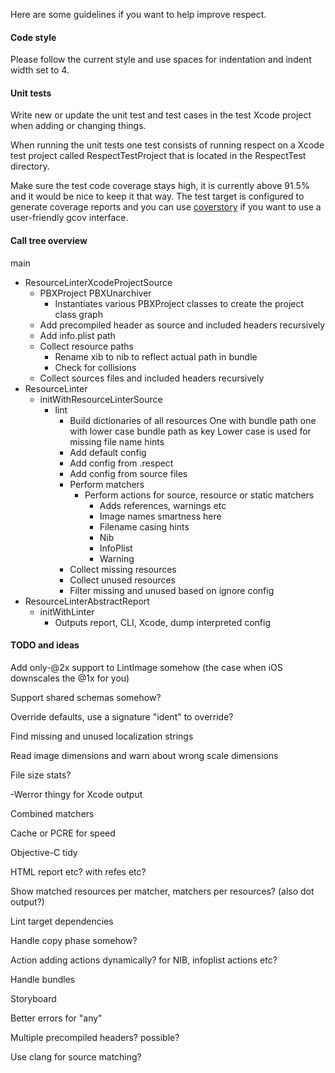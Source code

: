 Here are some guidelines if you want to help improve respect.

#### Code style

Please follow the current style and use spaces for indentation and indent width
set to 4.

#### Unit tests

Write new or update the unit test and test cases in the test Xcode project when
adding or changing things.

When running the unit tests one test consists of running respect on a Xcode
test project called RespectTestProject that is located in the RespectTest
directory.

Make sure the test code coverage stays high, it is currently above 91.5% and it
would be nice to keep it that way. The test target is configured to generate
coverage reports and you can use [coverstory](http://code.google.com/p/coverstory/)
if you want to use a user-friendly gcov interface.

#### Call tree overview

main

* ResourceLinterXcodeProjectSource
  * PBXProject
    PBXUnarchiver
    *  Instantiates various PBXProject classes to create the project class graph
  * Add precompiled header as source and included headers recursively
  * Add info.plist path
  * Collect resource paths
    * Rename xib to nib to reflect actual path in bundle
    * Check for collisions
  * Collect sources files and included headers recursively
* ResourceLinter
  * initWithResourceLinterSource
    * lint
      * Build dictionaries of all resources
        One with bundle path one with lower case bundle path as key
        Lower case is used for missing file name hints
      * Add default config
      * Add config from .respect
      * Add config from source files
      * Perform matchers
        * Perform actions for source, resource or static matchers
          * Adds references, warnings etc
          * Image names smartness here
          * Filename casing hints
          * Nib
          * InfoPlist
          * Warning
      * Collect missing resources
      * Collect unused resources
      * Filter missing and unused based on ignore config
* ResourceLinterAbstractReport
  * initWithLinter
     * Outputs report, CLI, Xcode, dump interpreted config 

#### TODO and ideas

Add only-@2x support to LintImage somehow (the case when iOS downscales the @1x for you)

Support shared schemas somehow?

Override defaults, use a signature "ident" to override?

Find missing and unused localization strings

Read image dimensions and warn about wrong scale dimensions

File size stats?

-Werror thingy for Xcode output

Combined matchers

Cache or PCRE for speed

Objective-C tidy

HTML report etc? with refes etc?

Show matched resources per matcher, matchers per resources? (also dot output?)

Lint target dependencies

Handle copy phase somehow?

Action adding actions dynamically? for NIB, infoplist actions etc?

Handle bundles

Storyboard

Better errors for "any"

Multiple precompiled headers? possible?

Use clang for source matching?

